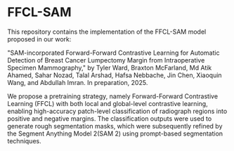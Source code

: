 # FFCL-SAM

This repository contains the implementation of the FFCL-SAM model proposed in our work:

"SAM-incorporated Forward-Forward Contrastive Learning for Automatic Detection of Breast Cancer Lumpectomy Margin from Intraoperative Specimen Mammography," by Tyler Ward, Braxton McFarland, Md Atik Ahamed, Sahar Nozad, Talal Arshad, Hafsa Nebbache, Jin Chen, Xiaoquin Wang, and Abdullah Imran. In preparation, 2025.

We propose a pretraining strategy, namely Forward-Forward Contrastive Learning (FFCL) with both local and global-level contrastive learning, enabling high-accuracy patch-level classification of radiograph regions into positive and negative margins. The classification outputs were used to generate rough segmentation masks, which were subsequently refined by the Segment Anything Model 2(SAM 2) using prompt-based segmentation techniques.
